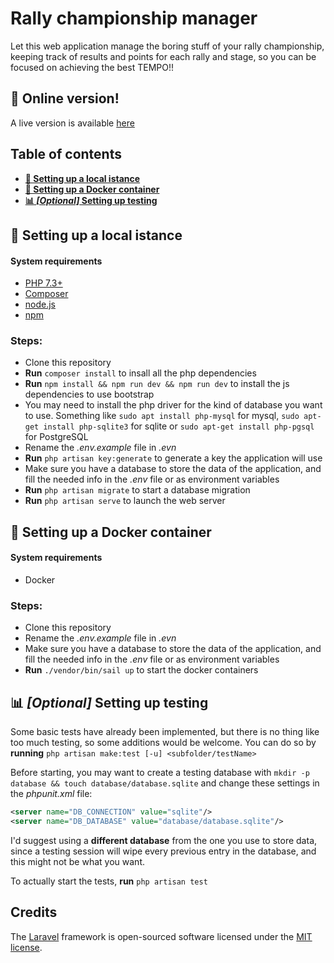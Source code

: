 # Rally championship manager
Let this web application manage the boring stuff of your rally championship, keeping track of results and points for each rally and stage, so you can be focused on achieving the best TEMPO!!

## :red_circle: Online version!
A live version is available [here](https://rally-championship-manager.herokuapp.com/championship)

## Table of contents

- **[:wrench: Setting up a local istance](#wrench-setting-up-a-local-istance)**
- **[:whale: Setting up a Docker container](#whale-setting-up-a-docker-container)**
- **[:bar_chart: _\[Optional\]_ Setting up testing](#bar_chart-optional-setting-up-testing)**

## :wrench: Setting up a local istance

#### System requirements
- [PHP 7.3+](https://www.php.net/downloads.php)
- [Composer](https://getcomposer.org/download/)
- [node.js](https://nodejs.org/en/)
- [npm](https://www.npmjs.com/)

### Steps:
- Clone this repository
- **Run** `composer install` to insall all the php dependencies
- **Run** `npm install && npm run dev && npm run dev` to install the js dependencies to use bootstrap
- You may need to install the php driver for the kind of database you want to use. Something like `sudo apt install php-mysql` for mysql, `sudo apt-get install php-sqlite3` for sqlite or `sudo apt-get install php-pgsql` for PostgreSQL
- Rename the _.env.example_ file in _.evn_
- **Run** `php artisan key:generate` to generate a key the application will use
- Make sure you have a database to store the data of the application, and fill the needed info in the _.env_ file or as environment variables
- **Run** `php artisan migrate` to start a database migration
- **Run** `php artisan serve` to launch the web server

## :whale: Setting up a Docker container

#### System requirements
- Docker

### Steps:
- Clone this repository
- Rename the _.env.example_ file in _.evn_
- Make sure you have a database to store the data of the application, and fill the needed info in the _.env_ file or as environment variables
- **Run** `./vendor/bin/sail up` to start the docker containers

## :bar_chart: _[Optional]_ Setting up testing
Some basic tests have already been implemented, but there is no thing like too much testing, so some additions would be welcome.
You can do so by **running**
`php artisan make:test [-u] <subfolder/testName>`

Before starting, you may want to create a testing database with `mkdir -p database && touch database/database.sqlite` and change these settings in the _phpunit.xml_ file:
```xml
<server name="DB_CONNECTION" value="sqlite"/>
<server name="DB_DATABASE" value="database/database.sqlite"/>
```
I'd suggest using a **different database** from the one you use to store data, since a testing session will wipe every previous entry in the database, and this might not be what you want.

To actually start the tests, **run**
`php artisan test`
  
## Credits
The [Laravel](https://github.com/laravel/laravel) framework is open-sourced software licensed under the [MIT license](https://opensource.org/licenses/MIT).